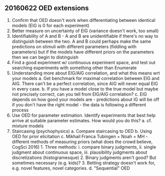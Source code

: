 ## 20160622 OED extensions

1. Confirm that OED doesn't work when differentiating between identical models
    (EIG is 0 for each experiment)
2. Better measure on uncertainty of EIG (variance doesn't work, too small)
3. Identifiability of A and B - A and B are unidentifiable if there's no way to
    distinguish between the two. A and B could perhaps make the same predictions on
    stimuli with different parameters (fiddling with parameters) but if the
    models have different priors on the parameters then we can begin to
    distinguish
4. Find a good experiment w/ continuous experiment space, and test out
    searching experiments with something other than Enumerate
5. Understanding more about EIG/AIG correlation, and what this means wrt your
    models
    a. Get benchmark for maximal correlation between EIG and AIG. There can't
        be a perfect correlation, since AIG will never equal EIG in every case.
    b. If you have a model close to the true model but maybe not
        precisely correct, can you tell from EIG/AIG correlation?
    c. EIG depends on how good your models are - predictions about IG will be
       off if you don't have the right model - the data is following a different
       process
6. Use OED for parameter estimation. Identify experiments that best help arrive
    at suitable parameter estimates. How would you do this?
    a. cf. mixture models
7. Staircasing (psychophysics)
    a. Compare staircasing to OED
    b. Using OED for prior elicitation
    c. Mikhail Franca Tubingen + Noah + MH - different methods of measuring
    priors (what does the crowd believe, CogSci 2016) 
        1. Three methods:
            i. compare binary judgments,
            ii. single judgment about continuous space,
            iii. plausibility judgments about discretizations (histogramesque)
        2. Binary judgments aren't good? But sometimes necessary (e.g. kids)?
        3. Betting strategy doesn't work for, e.g. novel features, novel categories.
    d. "Sequential" OED
